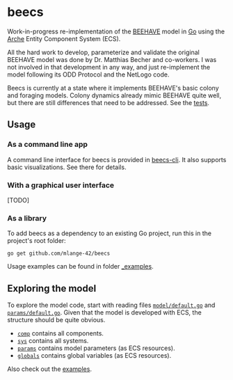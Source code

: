 # beecs

Work-in-progress re-implementation of the [BEEHAVE](https://beehave-model.net) model
in [Go](https://go.dev) using the [Arche](https://github.com/mlange-42/arche) Entity Component System (ECS).

All the hard work to develop, parameterize and validate the original BEEHAVE model was done by Dr. Matthias Becher and co-workers.
I was not involved in that development in any way, and just re-implement the model following its ODD Protocol and the NetLogo code.

Beecs is currently at a state where it implements BEEHAVE's basic colony and foraging models.
Colony dynamics already mimic BEEHAVE quite well, but there are still differences that need to be addressed. See the [tests](https://github.com/mlange-42/beecs/tree/main/tests).

## Usage

### As a command line app

A command line interface for beecs is provided in [beecs-cli](https://github.com/mlange-42/beecs-cli).
It also supports basic visualizations. See there for details.

### With a graphical user interface

[TODO]

### As a library

To add beecs as a dependency to an existing Go project, run this in the project's root folder:

```
go get github.com/mlange-42/beecs
```

Usage examples can be found in folder [_examples](https://github.com/mlange-42/beecs/blob/main/_examples).

## Exploring the model

To explore the model code, start with reading files [`model/default.go`](https://github.com/mlange-42/beecs/blob/main/model/default.go)
and [`params/default.go`](https://github.com/mlange-42/beecs/blob/main/params/default.go).
Given that the model is developed with ECS, the structure should be quite obvious.

- [`comp`](https://github.com/mlange-42/beecs/blob/main/comp) contains all components.
- [`sys`](https://github.com/mlange-42/beecs/blob/main/sys) contains all systems.
- [`params`](https://github.com/mlange-42/beecs/blob/main/params) contains model parameters (as ECS resources).
- [`globals`](https://github.com/mlange-42/beecs/blob/main/globals) contains global variables (as ECS resources).

Also check out the [examples](https://github.com/mlange-42/beecs/blob/main/_examples).
